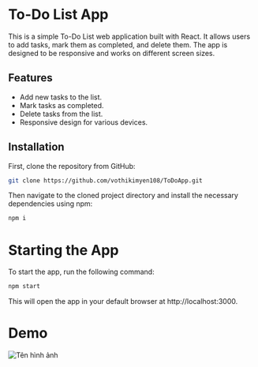 # To-Do List App

This is a simple To-Do List web application built with React. It allows users to add tasks, mark them as completed, and delete them. The app is designed to be responsive and works on different screen sizes.

## Features

- Add new tasks to the list.
- Mark tasks as completed.
- Delete tasks from the list.
- Responsive design for various devices.


## Installation

First, clone the repository from GitHub:

```bash
git clone https://github.com/vothikimyen108/ToDoApp.git
```
Then navigate to the cloned project directory and install the necessary dependencies using npm:
```bash
npm i
```
# Starting the App
To start the app, run the following command:
```bash
npm start
```
This will open the app in your default browser at http://localhost:3000.


# Demo

![Tên hình ảnh](https://ibb.co/xqW66Fr)
